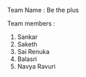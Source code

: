Team Name : Be the plus

Team members :

1. Sankar
2. Saketh
3. Sai Renuka
4. Balasri
6. Navya Ravuri
